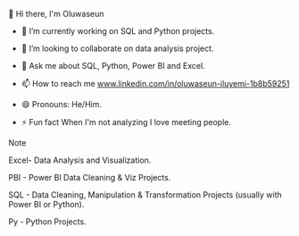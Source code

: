  👋 Hi there, I'm Oluwaseun

- 🔭 I’m currently working on SQL and Python projects.

- 👯 I’m looking to collaborate on data analysis project.

- 💬 Ask me about SQL, Python, Power BI and Excel.

- 📫 How to reach me www.linkedin.com/in/oluwaseun-iluyemi-1b8b59251

- 😄 Pronouns: He/Him.

- ⚡ Fun fact When I'm not analyzing I love meeting people.

Note

Excel- Data Analysis and Visualization.

PBI - Power BI Data Cleaning & Viz Projects.

SQL - Data Cleaning, Manipulation & Transformation Projects (usually with Power BI or Python).

Py - Python Projects.
